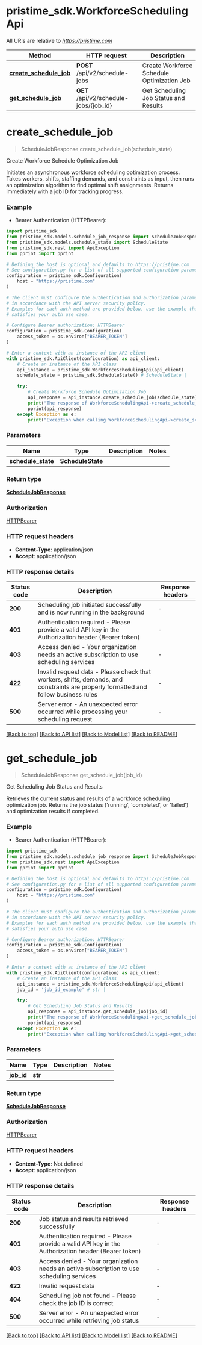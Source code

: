 # pristime_sdk.WorkforceSchedulingApi

All URIs are relative to *https://pristime.com*

Method | HTTP request | Description
------------- | ------------- | -------------
[**create_schedule_job**](WorkforceSchedulingApi.md#create_schedule_job) | **POST** /api/v2/schedule-jobs | Create Workforce Schedule Optimization Job
[**get_schedule_job**](WorkforceSchedulingApi.md#get_schedule_job) | **GET** /api/v2/schedule-jobs/{job_id} | Get Scheduling Job Status and Results


# **create_schedule_job**
> ScheduleJobResponse create_schedule_job(schedule_state)

Create Workforce Schedule Optimization Job

Initiates an asynchronous workforce scheduling optimization process. Takes workers, shifts, staffing demands, and constraints as input, then runs an optimization algorithm to find optimal shift assignments. Returns immediately with a job ID for tracking progress.

### Example

* Bearer Authentication (HTTPBearer):

```python
import pristime_sdk
from pristime_sdk.models.schedule_job_response import ScheduleJobResponse
from pristime_sdk.models.schedule_state import ScheduleState
from pristime_sdk.rest import ApiException
from pprint import pprint

# Defining the host is optional and defaults to https://pristime.com
# See configuration.py for a list of all supported configuration parameters.
configuration = pristime_sdk.Configuration(
    host = "https://pristime.com"
)

# The client must configure the authentication and authorization parameters
# in accordance with the API server security policy.
# Examples for each auth method are provided below, use the example that
# satisfies your auth use case.

# Configure Bearer authorization: HTTPBearer
configuration = pristime_sdk.Configuration(
    access_token = os.environ["BEARER_TOKEN"]
)

# Enter a context with an instance of the API client
with pristime_sdk.ApiClient(configuration) as api_client:
    # Create an instance of the API class
    api_instance = pristime_sdk.WorkforceSchedulingApi(api_client)
    schedule_state = pristime_sdk.ScheduleState() # ScheduleState | 

    try:
        # Create Workforce Schedule Optimization Job
        api_response = api_instance.create_schedule_job(schedule_state)
        print("The response of WorkforceSchedulingApi->create_schedule_job:\n")
        pprint(api_response)
    except Exception as e:
        print("Exception when calling WorkforceSchedulingApi->create_schedule_job: %s\n" % e)
```



### Parameters


Name | Type | Description  | Notes
------------- | ------------- | ------------- | -------------
 **schedule_state** | [**ScheduleState**](ScheduleState.md)|  | 

### Return type

[**ScheduleJobResponse**](ScheduleJobResponse.md)

### Authorization

[HTTPBearer](../README.md#HTTPBearer)

### HTTP request headers

 - **Content-Type**: application/json
 - **Accept**: application/json

### HTTP response details

| Status code | Description | Response headers |
|-------------|-------------|------------------|
**200** | Scheduling job initiated successfully and is now running in the background |  -  |
**401** | Authentication required - Please provide a valid API key in the Authorization header (Bearer token) |  -  |
**403** | Access denied - Your organization needs an active subscription to use scheduling services |  -  |
**422** | Invalid request data - Please check that workers, shifts, demands, and constraints are properly formatted and follow business rules |  -  |
**500** | Server error - An unexpected error occurred while processing your scheduling request |  -  |

[[Back to top]](#) [[Back to API list]](../README.md#documentation-for-api-endpoints) [[Back to Model list]](../README.md#documentation-for-models) [[Back to README]](../README.md)

# **get_schedule_job**
> ScheduleJobResponse get_schedule_job(job_id)

Get Scheduling Job Status and Results

Retrieves the current status and results of a workforce scheduling optimization job. Returns the job status ('running', 'completed', or 'failed') and optimization results if completed.

### Example

* Bearer Authentication (HTTPBearer):

```python
import pristime_sdk
from pristime_sdk.models.schedule_job_response import ScheduleJobResponse
from pristime_sdk.rest import ApiException
from pprint import pprint

# Defining the host is optional and defaults to https://pristime.com
# See configuration.py for a list of all supported configuration parameters.
configuration = pristime_sdk.Configuration(
    host = "https://pristime.com"
)

# The client must configure the authentication and authorization parameters
# in accordance with the API server security policy.
# Examples for each auth method are provided below, use the example that
# satisfies your auth use case.

# Configure Bearer authorization: HTTPBearer
configuration = pristime_sdk.Configuration(
    access_token = os.environ["BEARER_TOKEN"]
)

# Enter a context with an instance of the API client
with pristime_sdk.ApiClient(configuration) as api_client:
    # Create an instance of the API class
    api_instance = pristime_sdk.WorkforceSchedulingApi(api_client)
    job_id = 'job_id_example' # str | 

    try:
        # Get Scheduling Job Status and Results
        api_response = api_instance.get_schedule_job(job_id)
        print("The response of WorkforceSchedulingApi->get_schedule_job:\n")
        pprint(api_response)
    except Exception as e:
        print("Exception when calling WorkforceSchedulingApi->get_schedule_job: %s\n" % e)
```



### Parameters


Name | Type | Description  | Notes
------------- | ------------- | ------------- | -------------
 **job_id** | **str**|  | 

### Return type

[**ScheduleJobResponse**](ScheduleJobResponse.md)

### Authorization

[HTTPBearer](../README.md#HTTPBearer)

### HTTP request headers

 - **Content-Type**: Not defined
 - **Accept**: application/json

### HTTP response details

| Status code | Description | Response headers |
|-------------|-------------|------------------|
**200** | Job status and results retrieved successfully |  -  |
**401** | Authentication required - Please provide a valid API key in the Authorization header (Bearer token) |  -  |
**403** | Access denied - Your organization needs an active subscription to use scheduling services |  -  |
**422** | Invalid request data |  -  |
**404** | Scheduling job not found - Please check the job ID is correct |  -  |
**500** | Server error - An unexpected error occurred while retrieving job status |  -  |

[[Back to top]](#) [[Back to API list]](../README.md#documentation-for-api-endpoints) [[Back to Model list]](../README.md#documentation-for-models) [[Back to README]](../README.md)

